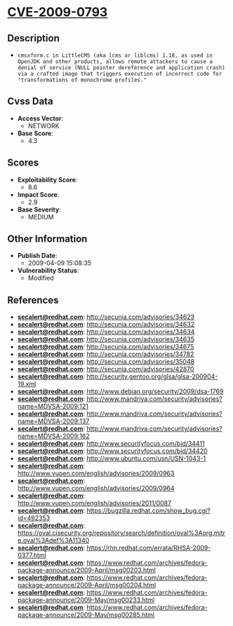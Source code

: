 
# [CVE-2009-0793](https://cve.mitre.org/cgi-bin/cvename.cgi?name=CVE-2009-0793)

## Description

- `cmsxform.c in LittleCMS (aka lcms or liblcms) 1.18, as used in OpenJDK and other products, allows remote attackers to cause a denial of service (NULL pointer dereference and application crash) via a crafted image that triggers execution of incorrect code for "transformations of monochrome profiles."`

## Cvss Data

- **Access Vector**:
  - NETWORK
- **Base Score**:
  - 4.3

## Scores

- **Exploitability Score**:
  - 8.6
- **Impact Score**:
  - 2.9
- **Base Severity**:
  - MEDIUM

## Other Information

- **Publish Date**:
  - 2009-04-09 15:08:35
- **Vulnerability Status**:
  - Modified

## References

- **secalert@redhat.com**: http://secunia.com/advisories/34623
- **secalert@redhat.com**: http://secunia.com/advisories/34632
- **secalert@redhat.com**: http://secunia.com/advisories/34634
- **secalert@redhat.com**: http://secunia.com/advisories/34635
- **secalert@redhat.com**: http://secunia.com/advisories/34675
- **secalert@redhat.com**: http://secunia.com/advisories/34782
- **secalert@redhat.com**: http://secunia.com/advisories/35048
- **secalert@redhat.com**: http://secunia.com/advisories/42870
- **secalert@redhat.com**: http://security.gentoo.org/glsa/glsa-200904-19.xml
- **secalert@redhat.com**: http://www.debian.org/security/2009/dsa-1769
- **secalert@redhat.com**: http://www.mandriva.com/security/advisories?name=MDVSA-2009:121
- **secalert@redhat.com**: http://www.mandriva.com/security/advisories?name=MDVSA-2009:137
- **secalert@redhat.com**: http://www.mandriva.com/security/advisories?name=MDVSA-2009:162
- **secalert@redhat.com**: http://www.securityfocus.com/bid/34411
- **secalert@redhat.com**: http://www.securityfocus.com/bid/34420
- **secalert@redhat.com**: http://www.ubuntu.com/usn/USN-1043-1
- **secalert@redhat.com**: http://www.vupen.com/english/advisories/2009/0963
- **secalert@redhat.com**: http://www.vupen.com/english/advisories/2009/0964
- **secalert@redhat.com**: http://www.vupen.com/english/advisories/2011/0087
- **secalert@redhat.com**: https://bugzilla.redhat.com/show_bug.cgi?id=492353
- **secalert@redhat.com**: https://oval.cisecurity.org/repository/search/definition/oval%3Aorg.mitre.oval%3Adef%3A11340
- **secalert@redhat.com**: https://rhn.redhat.com/errata/RHSA-2009-0377.html
- **secalert@redhat.com**: https://www.redhat.com/archives/fedora-package-announce/2009-April/msg00203.html
- **secalert@redhat.com**: https://www.redhat.com/archives/fedora-package-announce/2009-April/msg00204.html
- **secalert@redhat.com**: https://www.redhat.com/archives/fedora-package-announce/2009-May/msg00233.html
- **secalert@redhat.com**: https://www.redhat.com/archives/fedora-package-announce/2009-May/msg00285.html
